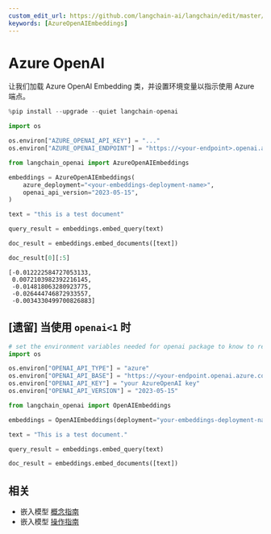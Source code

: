 ```yaml
---
custom_edit_url: https://github.com/langchain-ai/langchain/edit/master/docs/docs/integrations/text_embedding/azureopenai.ipynb
keywords: [AzureOpenAIEmbeddings]
---
```


# Azure OpenAI

让我们加载 Azure OpenAI Embedding 类，并设置环境变量以指示使用 Azure 端点。

```python
%pip install --upgrade --quiet langchain-openai
```

```python
import os

os.environ["AZURE_OPENAI_API_KEY"] = "..."
os.environ["AZURE_OPENAI_ENDPOINT"] = "https://<your-endpoint>.openai.azure.com/"
```

```python
from langchain_openai import AzureOpenAIEmbeddings

embeddings = AzureOpenAIEmbeddings(
    azure_deployment="<your-embeddings-deployment-name>",
    openai_api_version="2023-05-15",
)
```

```python
text = "this is a test document"
```

```python
query_result = embeddings.embed_query(text)
```

```python
doc_result = embeddings.embed_documents([text])
```

```python
doc_result[0][:5]
```

```output
[-0.012222584727053133,
 0.0072103982392216145,
 -0.014818063280923775,
 -0.026444746872933557,
 -0.0034330499700826883]
```

## [遗留] 当使用 `openai<1` 时


```python
# set the environment variables needed for openai package to know to reach out to azure
import os

os.environ["OPENAI_API_TYPE"] = "azure"
os.environ["OPENAI_API_BASE"] = "https://<your-endpoint.openai.azure.com/"
os.environ["OPENAI_API_KEY"] = "your AzureOpenAI key"
os.environ["OPENAI_API_VERSION"] = "2023-05-15"
```


```python
from langchain_openai import OpenAIEmbeddings

embeddings = OpenAIEmbeddings(deployment="your-embeddings-deployment-name")
```


```python
text = "This is a test document."
```


```python
query_result = embeddings.embed_query(text)
```


```python
doc_result = embeddings.embed_documents([text])
```

## 相关

- 嵌入模型 [概念指南](/docs/concepts/#embedding-models)
- 嵌入模型 [操作指南](/docs/how_to/#embedding-models)